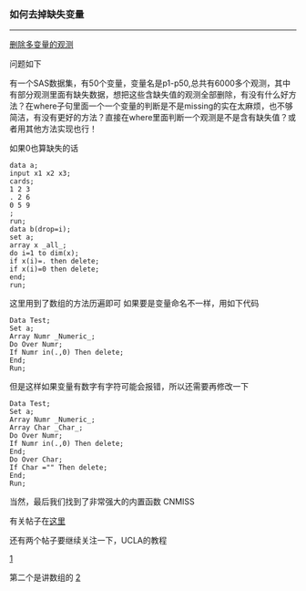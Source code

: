 ### 如何去掉缺失变量
----

[删除多变量的观测](http://bbs.pinggu.org/thread-400681-1-1.html)

问题如下

有一个SAS数据集，有50个变量，变量名是p1-p50,总共有6000多个观测，其中有部分观测里面有缺失数据，想把这些含缺失值的观测全部删除，有没有什么好方法？在where子句里面一个一个变量的判断是不是missing的实在太麻烦，也不够简洁，有没有更好的方法？直接在where里面判断一个观测是不是含有缺失值？或者用其他方法实现也行！

如果0也算缺失的话

	data a;
	input x1 x2 x3;
	cards;
	1 2 3
	. 2 6
	0 5 9	
	;
	run;
	data b(drop=i);
	set a;
	array x _all_;
	do i=1 to dim(x);
	if x(i)=. then delete;
	if x(i)=0 then delete;
	end;
	run;

这里用到了数组的方法历遍即可
如果要是变量命名不一样，用如下代码

	Data Test;
	Set a;
	Array Numr _Numeric_;
	Do Over Numr;
	If Numr in(.,0) Then delete;
	End;
	Run;

但是这样如果变量有数字有字符可能会报错，所以还需要再修改一下

	Data Test;
	Set a;
	Array Numr _Numeric_;
	Array Char _Char_;
	Do Over Numr;
	If Numr in(.,0) Then delete;
	End;
	Do Over Char;
	If Char ="" Then delete;
	End;
	Run;

当然，最后我们找到了非常强大的内置函数
CNMISS

有关帖子在[这里](http://bbs.pinggu.org/thread-722635-1-1.html)

还有两个帖子要继续关注一下，UCLA的教程

[1](http://www.ats.ucla.edu/stat/sas/faq/nummiss_sas.htm)

第二个是讲数组的
[2](http://www.ats.ucla.edu/stat/sas/seminars/SAS_arrays/default_new.htm)






